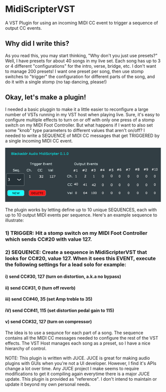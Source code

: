 # MidiScripterVST
A VST Plugin for using an incoming MIDI CC event to trigger a sequence of output CC events. 

## Why did I write this?
As you read this, you may start thinking, "Why don't you just use presets?" Well, I have presets for about 40 songs in my live set. Each song has up to 3 or 4 different "configurations" for the intro, verse, bridge, etc. I don't want to manage 200 presets! I want one preset per song, then use stomp switches to "trigger" the configuration for different parts of the song, and do it with a single stomp (no tap dancing, please!)

## Okay, let's make a plugin!
I needed a basic pluggin to make it a little easier to reconfigure a large number of VSTs running in my VST host when playing live. Sure, it's easy to configure multiple effects to turn on or off with only one press of a stomp switch on my MIDI Foot Controller.  But what happens if I want to also set some "knob" type parameters to different values that aren't on/off? I needed to write a SEQUENCE of MIDI CC messages that get TRIGGERED by a single incoming MIDI CC event.

![Default screen](https://github.com/blackaddr/MidiScripterVST/blob/master/MidiScripter.png)

The plugin works by letting define up to 10 unique SEQUENCES, each with up to 10 output MIDI events per sequence. Here's an example sequence to illustrate:

### 1) TRIGGER: Hit a stomp switch on my MIDI Foot Controller which sends CC#20 with value 127.

### 2) SEQUENCE: Create a sequence in MidiScripterVST that looks for CC#20, value 127. When it sees this EVENT, execute the following settings for a lead solo for example:


#### i) send CC#30, 127 (turn on distortion, a.k.a no bypass)
#### ii) send CC#31, 0 (turn off reverb)
#### iii) send CC#40, 35 (set Amp treble to 35)
#### iV) send CC#41, 115 (set distortion pedal gain to 115)
#### v) send CC#32, 127 (turn on compressor)

The idea is to use a sequnce for each part of a song. The sequence contains all the MIDI CC messages needed to configure the rest of the VST effects. The VST Host manages each song as a preset, so I have a nice hierarchy of control.

NOTE: This plugin is written with JUCE. JUCE is great for making audio plugins with GUIs when you're not a UI developer. However, I find it's APIs change a lot over time. Any JUCE project I make seems to require modifications to get it compiling again everytime there is a major JUCE update. This plugin is provided as "reference". I don't intend to maintain or update it beyond my own personal needs.
